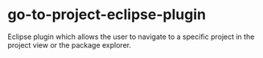 # go-to-project-eclipse-plugin
Eclipse plugin which allows the user to navigate to a specific project in the project view or the package explorer.
